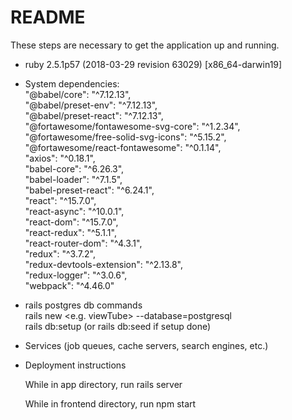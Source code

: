 

# README

These steps are necessary to get the
application up and running.

* ruby 2.5.1p57 (2018-03-29 revision 63029) [x86_64-darwin19]

* System dependencies:<br />
    "@babel/core": "^7.12.13",<br />
    "@babel/preset-env": "^7.12.13",<br />
    "@babel/preset-react": "^7.12.13",<br />
    "@fortawesome/fontawesome-svg-core": "^1.2.34",<br />
    "@fortawesome/free-solid-svg-icons": "^5.15.2",<br />
    "@fortawesome/react-fontawesome": "^0.1.14",<br />
    "axios": "^0.18.1",<br />
    "babel-core": "^6.26.3",<br />
    "babel-loader": "^7.1.5",<br />
    "babel-preset-react": "^6.24.1",<br />
    "react": "^15.7.0",<br />
    "react-async": "^10.0.1",<br />
    "react-dom": "^15.7.0",<br />
    "react-redux": "^5.1.1",<br />
    "react-router-dom": "^4.3.1",<br />
    "redux": "^3.7.2",<br />
    "redux-devtools-extension": "^2.13.8",<br />
    "redux-logger": "^3.0.6",<br />
    "webpack": "^4.46.0"<br />

* rails postgres db commands<br />
  rails new <e.g. viewTube> --database=postgresql<br />
  rails db:setup (or rails db:seed if setup done)

* Services (job queues, cache servers, search engines, etc.)

* Deployment instructions

  While in app directory, run rails server
  
  While in frontend directory, run npm start
 
  


